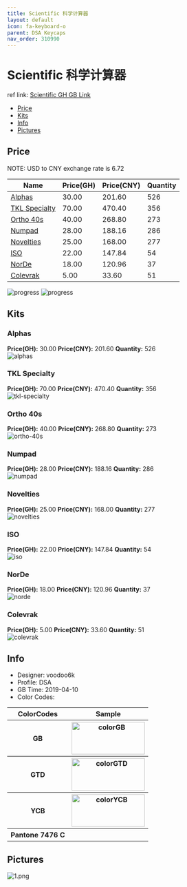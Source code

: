 ```yaml
---
title: Scientific 科学计算器
layout: default
icon: fa-keyboard-o
parent: DSA Keycaps
nav_order: 310990
---
```


# Scientific 科学计算器

ref link: [Scientific GH GB Link](https://geekhack.org/index.php?topic=100194.0)  

* [Price](#price)  
* [Kits](#kits)  
* [Info](#info)  
* [Pictures](#pictures)  


## Price  
NOTE: USD to CNY exchange rate is 6.72

| Name          | Price(GH)    |  Price(CNY) | Quantity |
| ------------- | ------------ |  ---------- | -------- |
|[Alphas](#alphas)|30.00|201.60|526|
|[TKL Specialty](#tkl-specialty)|70.00|470.40|356|
|[Ortho 40s](#ortho-40s)|40.00|268.80|273|
|[Numpad](#numpad)|28.00|188.16|286|
|[Novelties](#novelties)|25.00|168.00|277|
|[ISO](#iso)|22.00|147.84|54|
|[NorDe](#norde)|18.00|120.96|37|
|[Colevrak](#colevrak)|5.00|33.60|51|

<img src="{{ 'assets/images/dsa-keycaps/scientific/progress1.png' | relative_url }}" alt="progress" class="image featured">
<img src="{{ 'assets/images/dsa-keycaps/scientific/progress2.png' | relative_url }}" alt="progress" class="image featured">

## Kits  
### Alphas  
**Price(GH):** 30.00    **Price(CNY):** 201.60    **Quantity:** 526  
<img src="{{ 'assets/images/dsa-keycaps/scientific/kits_pics/alphas.png' | relative_url }}" alt="alphas" class="image featured">

### TKL Specialty  
**Price(GH):** 70.00    **Price(CNY):** 470.40    **Quantity:** 356  
<img src="{{ 'assets/images/dsa-keycaps/scientific/kits_pics/tkl-specialty.png' | relative_url }}" alt="tkl-specialty" class="image featured">

### Ortho 40s  
**Price(GH):** 40.00    **Price(CNY):** 268.80    **Quantity:** 273  
<img src="{{ 'assets/images/dsa-keycaps/scientific/kits_pics/ortho-40s.png' | relative_url }}" alt="ortho-40s" class="image featured">

### Numpad  
**Price(GH):** 28.00    **Price(CNY):** 188.16    **Quantity:** 286  
<img src="{{ 'assets/images/dsa-keycaps/scientific/kits_pics/numpad.png' | relative_url }}" alt="numpad" class="image featured">

### Novelties  
**Price(GH):** 25.00    **Price(CNY):** 168.00    **Quantity:** 277  
<img src="{{ 'assets/images/dsa-keycaps/scientific/kits_pics/novelties.png' | relative_url }}" alt="novelties" class="image featured">

### ISO  
**Price(GH):** 22.00    **Price(CNY):** 147.84    **Quantity:** 54  
<img src="{{ 'assets/images/dsa-keycaps/scientific/kits_pics/iso.png' | relative_url }}" alt="iso" class="image featured">

### NorDe  
**Price(GH):** 18.00    **Price(CNY):** 120.96    **Quantity:** 37  
<img src="{{ 'assets/images/dsa-keycaps/scientific/kits_pics/norde.png' | relative_url }}" alt="norde" class="image featured">

### Colevrak  
**Price(GH):** 5.00    **Price(CNY):** 33.60    **Quantity:** 51  
<img src="{{ 'assets/images/dsa-keycaps/scientific/kits_pics/colevrak.png' | relative_url }}" alt="colevrak" class="image featured">


## Info  
* Designer: voodoo6k  
* Profile: DSA  
* GB Time: 2019-04-10  
* Color Codes:   
<table style="width:100%">
  <tr>
    <th>ColorCodes</th>
    <th>Sample</th>
  </tr>
  <tr>
    <th>GB</th>
    <th><img src="{{ 'assets/images/sa-keycaps/SP_ColorCodes/abs/SP_Abs_ColorCodes_GB.png' | relative_url }}" alt="colorGB" height="75" width="170"></th>
  </tr>
  <tr>
    <th>GTD</th>
    <th><img src="{{ 'assets/images/sa-keycaps/SP_ColorCodes/abs/SP_Abs_ColorCodes_GTD.png' | relative_url }}" alt="colorGTD" height="75" width="170"></th>
  </tr>
  <tr>
    <th>YCB</th>
    <th><img src="{{ 'assets/images/sa-keycaps/SP_ColorCodes/abs/SP_Abs_ColorCodes_YCB.png' | relative_url }}" alt="colorYCB" height="75" width="170"></th>
  </tr>
  <tr>
    <th>Pantone 7476 C</th>
    <th></th>
  </tr>
</table>


## Pictures  
<img src="{{ 'assets/images/dsa-keycaps/scientific/rendering_pics/1.png' | relative_url }}" alt="1.png" class="image featured">
